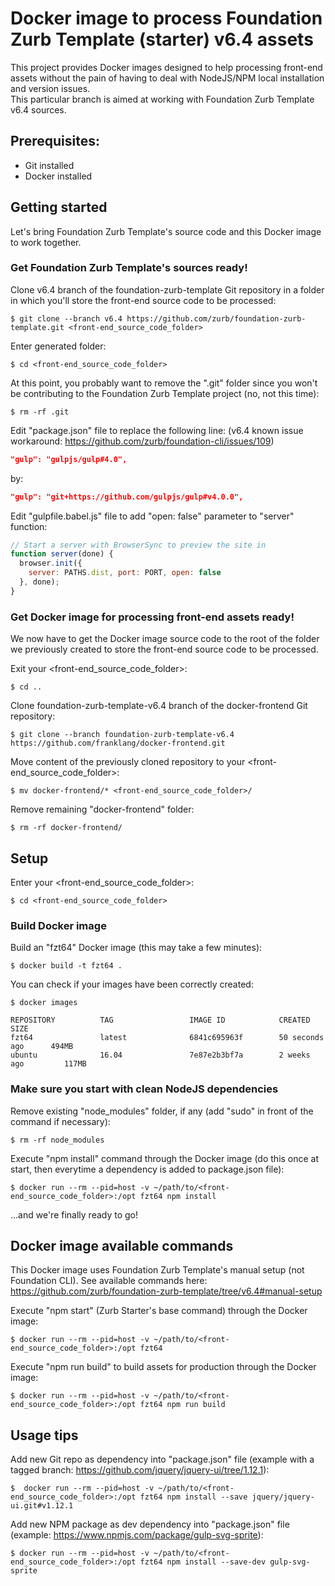 # Docker image to process Foundation Zurb Template (starter) v6.4 assets

This project provides Docker images designed to help processing front-end assets without the pain of having to deal with NodeJS/NPM local installation and version issues.  
This particular branch is aimed at working with Foundation Zurb Template v6.4 sources.


## Prerequisites:
* Git installed
* Docker installed


## Getting started

Let's bring Foundation Zurb Template's source code and this Docker image to work together.

### Get Foundation Zurb Template's sources ready!
Clone v6.4 branch of the foundation-zurb-template Git repository in a folder in which you'll store the front-end source code to be processed: 
```shell
$ git clone --branch v6.4 https://github.com/zurb/foundation-zurb-template.git <front-end_source_code_folder>
```

Enter generated folder:
```shell
$ cd <front-end_source_code_folder>
```

At this point, you probably want to remove the ".git" folder since you won't be contributing to the Foundation Zurb Template project (no, not this time):
```shell
$ rm -rf .git
```

Edit "package.json" file to replace the following line:
(v6.4 known issue workaround: https://github.com/zurb/foundation-cli/issues/109) 
```json
"gulp": "gulpjs/gulp#4.0",
```
by:
```json
"gulp": "git+https://github.com/gulpjs/gulp#v4.0.0",
```

Edit "gulpfile.babel.js" file to add "open: false" parameter to "server" function:
```js
// Start a server with BrowserSync to preview the site in
function server(done) {
  browser.init({
    server: PATHS.dist, port: PORT, open: false
  }, done);
}
```

### Get Docker image for processing front-end assets ready!
We now have to get the Docker image source code to the root of the folder we previously created to store the front-end source code to be processed.

Exit your <front-end_source_code_folder>:
```shell
$ cd ..
```

Clone foundation-zurb-template-v6.4 branch of the docker-frontend Git repository:
```shell
$ git clone --branch foundation-zurb-template-v6.4 https://github.com/franklang/docker-frontend.git
```

Move content of the previously cloned repository to your <front-end_source_code_folder>:
```shell
$ mv docker-frontend/* <front-end_source_code_folder>/
```

Remove remaining "docker-frontend" folder:
```shell
$ rm -rf docker-frontend/
```


## Setup

Enter your <front-end_source_code_folder>:
```shell
$ cd <front-end_source_code_folder>
```

### Build Docker image
Build an "fzt64" Docker image (this may take a few minutes):
```shell
$ docker build -t fzt64 .
```

You can check if your images have been correctly created:
```shell
$ docker images
```
```shell
REPOSITORY          TAG                 IMAGE ID            CREATED             SIZE
fzt64               latest              6841c695963f        50 seconds ago      494MB
ubuntu              16.04               7e87e2b3bf7a        2 weeks ago         117MB
```

### Make sure you start with clean NodeJS dependencies
Remove existing "node_modules" folder, if any (add "sudo" in front of the command if necessary):
```shell
$ rm -rf node_modules
```

Execute "npm install" command through the Docker image (do this once at start, then everytime a dependency is added to package.json file):
```shell
$ docker run --rm --pid=host -v ~/path/to/<front-end_source_code_folder>:/opt fzt64 npm install
```

...and we're finally ready to go!


## Docker image available commands

This Docker image uses Foundation Zurb Template's manual setup (not Foundation CLI).
See available commands here: https://github.com/zurb/foundation-zurb-template/tree/v6.4#manual-setup

Execute "npm start" (Zurb Starter's base command) through the Docker image:
```shell
$ docker run --rm --pid=host -v ~/path/to/<front-end_source_code_folder>:/opt fzt64
```

Execute "npm run build" to build assets for production through the Docker image:
```shell
$ docker run --rm --pid=host -v ~/path/to/<front-end_source_code_folder>:/opt fzt64 npm run build
```


## Usage tips

Add new Git repo as dependency into "package.json" file (example with a tagged branch: https://github.com/jquery/jquery-ui/tree/1.12.1):
```shell
$  docker run --rm --pid=host -v ~/path/to/<front-end_source_code_folder>:/opt fzt64 npm install --save jquery/jquery-ui.git#v1.12.1
```

Add new NPM package as dev dependency into "package.json" file (example: https://www.npmjs.com/package/gulp-svg-sprite):
```shell
$ docker run --rm --pid=host -v ~/path/to/<front-end_source_code_folder>:/opt fzt64 npm install --save-dev gulp-svg-sprite
```
